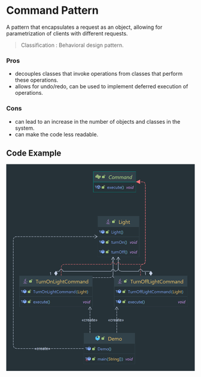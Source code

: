 # Command Pattern

A pattern that encapsulates a request as an object, allowing for parametrization of clients with different requests.

> Classification : Behavioral design pattern.

### Pros

* decouples classes that invoke operations from classes that perform these operations.
* allows for undo/redo, can be used to implement deferred execution of operations.

### Cons

* can lead to an increase in the number of objects and classes in the system.
* can make the code less readable.

## Code Example

![Command Pattern](../../../images/command.png)

